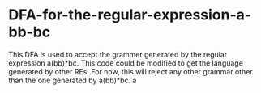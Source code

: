 # DFA-for-the-regular-expression-a-bb-bc
This DFA is used to accept the grammer generated by the regular expression a(bb)*bc. This code could be modified to get the language generated by other REs. For now, this will reject any other grammar other than the one generated by a(bb)*bc. 
a
